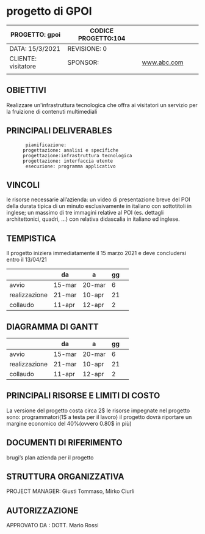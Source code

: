 
# progetto di GPOI

           

| PROGETTO: gpoi      | CODICE PROGETTO:104 |             |   |   |
|---------------------|---------------------|-------------|---|---|
| DATA: 15/3/2021     | REVISIONE: 0        |             |   |   |
| CLIENTE: visitatore | SPONSOR:            | www.abc.com |   |   |
|                     |                     |             |   |   |

    
  ## OBIETTIVI
  Realizzare un'infrastruttura tecnologica che offra ai visitatori un servizio per la fruizione di contenuti multimediali
   ## PRINCIPALI DELIVERABLES
           pianificazione:
          progettazione: analisi e specifiche
          progettazione:infrastruttura tecnologica
          progettazione: interfaccia utente
           esecuzione: programma applicativo
  
 ## VINCOLI 
 le risorse necessarie all’azienda:
un video di presentazione breve del POI della durata tipica di un minuto
 esclusivamente in italiano con sottotitoli in inglese;
un massimo di tre immagini relative al POI (es. dettagli architettonici, quadri, ...) 
con relativa didascalia in italiano ed inglese.

## TEMPISTICA
Il progetto iniziera immediatamente il 15 marzo 2021 
 e deve concludersi entro il 13/04/21

 |               | da     | a      | gg |   |
|---------------|--------|--------|----|---|
| avvio         | 15-mar | 20-mar | 6  |   |
| realizzazione | 21-mar | 10-apr | 21 |   |
| collaudo      | 11-apr | 12-apr | 2  |   |

## DIAGRAMMA DI GANTT
|               | da     | a      | gg |   |
|---------------|--------|--------|----|---|
| avvio         | 15-mar | 20-mar | 6  |   |
| realizzazione | 21-mar | 10-apr | 21 |   |
| collaudo      | 11-apr | 12-apr | 2  |   |

## PRINCIPALI RISORSE E LIMITI DI COSTO
<p>La versione del progetto costa circa 2$
      le risorse impegnate nel progetto sono:
 programmatori(1$ a testa per il lavoro)
il progetto dovrà riportare un margine economico del 40%(ovvero 0.80$ in più)

## DOCUMENTI DI RIFERIMENTO
brugi’s plan azienda per il progetto

## STRUTTURA ORGANIZZATIVA
PROJECT MANAGER: Giusti Tommaso, Mirko Ciurli

## AUTORIZZAZIONE
APPROVATO DA : DOTT. Mario Rossi





